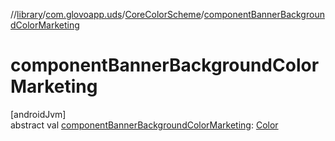 //[library](../../../index.md)/[com.glovoapp.uds](../index.md)/[CoreColorScheme](index.md)/[componentBannerBackgroundColorMarketing](component-banner-background-color-marketing.md)

# componentBannerBackgroundColorMarketing

[androidJvm]\
abstract val [componentBannerBackgroundColorMarketing](component-banner-background-color-marketing.md): [Color](https://developer.android.com/reference/kotlin/androidx/compose/ui/graphics/Color.html)
